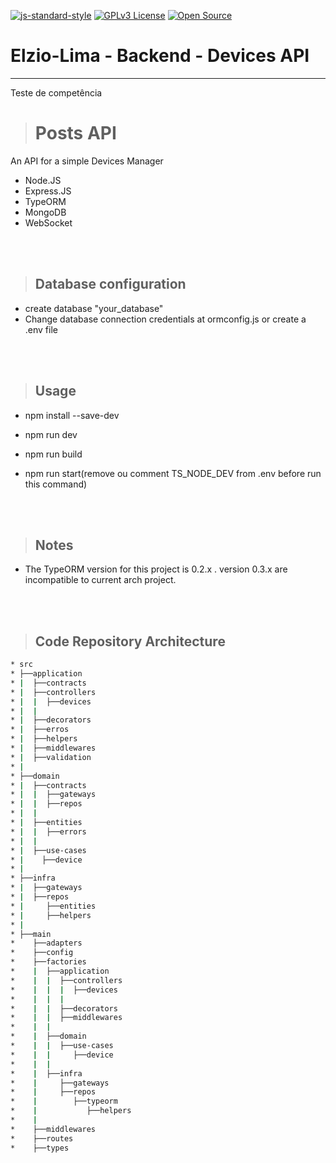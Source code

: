 [![js-standard-style](https://img.shields.io/badge/code%20style-standard-brightgreen.svg)](http://standardjs.com)
[![GPLv3 License](https://img.shields.io/badge/License-GPL%20v3-yellow.svg)](https://opensource.org/licenses/)
[![Open Source](https://badges.frapsoft.com/os/v1/open-source.svg?v=103)](https://opensource.org/)

# **Elzio-Lima - Backend - Devices API**

---

Teste de competência

> # Posts API

An API for a simple Devices Manager
* Node.JS
* Express.JS
* TypeORM
* MongoDB
* WebSocket

<br /><br />

> ## Database configuration

* create database "your_database"
* Change database connection credentials at ormconfig.js or create a .env file

<br /><br />

> ## Usage

* npm install --save-dev
* npm run dev

* npm run build
* npm run start(remove ou comment TS_NODE_DEV from .env before run this command)

<br /><br />

> ## Notes

* The TypeORM version for this project is 0.2.x . version 0.3.x are incompatible to current arch project.

<br /><br />

> ## Code Repository Architecture

```bash
* src
* ├──application
* |  ├──contracts
* |  ├──controllers
* |  |  ├──devices
* |  |
* |  ├──decorators
* |  ├──erros
* |  ├──helpers
* |  ├──middlewares
* |  ├──validation
* |
* ├──domain
* |  ├──contracts
* |  |  ├──gateways
* |  |  ├──repos
* |  |
* |  ├──entities
* |  |  ├──errors
* |  |
* |  ├──use-cases
* |    ├──device
* |
* ├──infra
* |  ├──gateways
* |  ├──repos
* |     ├──entities
* |     ├──helpers
* |
* ├──main
*    ├──adapters
*    ├──config
*    ├──factories
*    |  ├──application
*    |  |  ├──controllers
*    |  |  |  ├──devices
*    |  |  |
*    |  |  ├──decorators
*    |  |  ├──middlewares
*    |  |
*    |  ├──domain
*    |  |  ├──use-cases
*    |  |     ├──device
*    |  |
*    |  ├──infra
*    |     ├──gateways
*    |     ├──repos
*    |        ├──typeorm
*    |           ├──helpers
*    |
*    ├──middlewares
*    ├──routes
*    ├──types
```
<br /><br />
